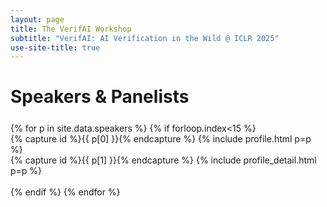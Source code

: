```yaml
---
layout: page
title: The VerifAI Workshop
subtitle: "VerifAI: AI Verification in the Wild @ ICLR 2025"
use-site-title: true
---
```


# Speakers & Panelists
<div class="container" style="margin-top: 25px;margin-bottom: 40px;">
  {% for p in site.data.speakers %}
  {% if forloop.index<15 %}
  <div class="row">
    <div class="col-sm">
    {% capture id %}{{ p[0] }}{% endcapture %}
    {% include profile.html p=p %}
    </div>
    <div class="col">
    {% capture id %}{{ p[1] }}{% endcapture %}
    {% include profile_detail.html p=p %}
    </div>
  </div>
  <br>
  {% endif %}
  {% endfor %}
</div>

